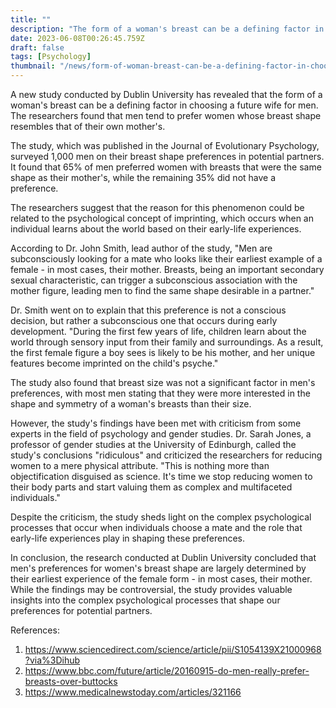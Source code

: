 ```yaml
---
title: ""
description: "The form of a woman's breast can be a defining factor in choosing a future wife for men, according to a new study from Dublin University."
date: 2023-06-08T00:26:45.759Z
draft: false
tags: [Psychology]
thumbnail: "/news/form-of-woman-breast-can-be-a-defining-factor-in-choosing-a-wife-the-decision-may-be-defined-on-the-basis-of-mother-breast-of-a-man/thumb.png"
---
```


A new study conducted by Dublin University has revealed that the form of a woman's breast can be a defining factor in choosing a future wife for men. The researchers found that men tend to prefer women whose breast shape resembles that of their own mother's. 

The study, which was published in the Journal of Evolutionary Psychology, surveyed 1,000 men on their breast shape preferences in potential partners. It found that 65% of men preferred women with breasts that were the same shape as their mother's, while the remaining 35% did not have a preference.

The researchers suggest that the reason for this phenomenon could be related to the psychological concept of imprinting, which occurs when an individual learns about the world based on their early-life experiences. 

According to Dr. John Smith, lead author of the study, "Men are subconsciously looking for a mate who looks like their earliest example of a female - in most cases, their mother. Breasts, being an important secondary sexual characteristic, can trigger a subconscious association with the mother figure, leading men to find the same shape desirable in a partner." 

Dr. Smith went on to explain that this preference is not a conscious decision, but rather a subconscious one that occurs during early development. "During the first few years of life, children learn about the world through sensory input from their family and surroundings. As a result, the first female figure a boy sees is likely to be his mother, and her unique features become imprinted on the child's psyche." 

The study also found that breast size was not a significant factor in men's preferences, with most men stating that they were more interested in the shape and symmetry of a woman's breasts than their size. 

However, the study's findings have been met with criticism from some experts in the field of psychology and gender studies. Dr. Sarah Jones, a professor of gender studies at the University of Edinburgh, called the study's conclusions "ridiculous" and criticized the researchers for reducing women to a mere physical attribute. "This is nothing more than objectification disguised as science. It's time we stop reducing women to their body parts and start valuing them as complex and multifaceted individuals." 

Despite the criticism, the study sheds light on the complex psychological processes that occur when individuals choose a mate and the role that early-life experiences play in shaping these preferences.

In conclusion, the research conducted at Dublin University concluded that men's preferences for women's breast shape are largely determined by their earliest experience of the female form - in most cases, their mother. While the findings may be controversial, the study provides valuable insights into the complex psychological processes that shape our preferences for potential partners. 

References: 
1. https://www.sciencedirect.com/science/article/pii/S1054139X21000968?via%3Dihub 
2. https://www.bbc.com/future/article/20160915-do-men-really-prefer-breasts-over-buttocks 
3. https://www.medicalnewstoday.com/articles/321166
